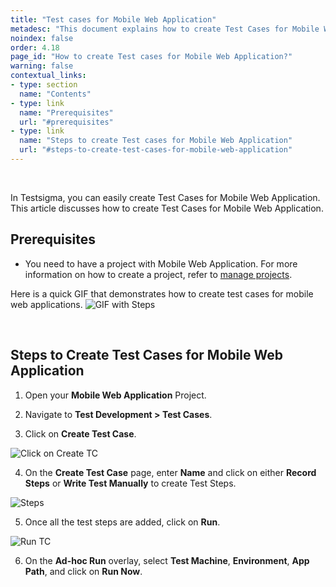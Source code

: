 ```yaml
---
title: "Test cases for Mobile Web Application"
metadesc: "This document explains how to create Test Cases for Mobile Web Application in detail | Learn how to write test cases for Mobile Web Application in Testsigma"
noindex: false
order: 4.18
page_id: "How to create Test cases for Mobile Web Application?"
warning: false
contextual_links:
- type: section
  name: "Contents"
- type: link
  name: "Prerequisites"
  url: "#prerequisites"
- type: link
  name: "Steps to create Test cases for Mobile Web Application"
  url: "#steps-to-create-test-cases-for-mobile-web-application"
---
```


<br>

In Testsigma, you can easily create Test Cases for Mobile Web Application. This article discusses how to create Test Cases for Mobile Web Application.


## **Prerequisites**
- You need to have a project with Mobile Web Application. For more information on how to create a project, refer to [manage projects](https://testsigma.com/docs/projects/overview/).


Here is a quick GIF that demonstrates how to create test cases for mobile web applications. 
![GIF with Steps](https://s3.amazonaws.com/static-docs.testsigma.com/new_images/projects/applications/testcasessteps.gif)


<br>


## **Steps to Create Test Cases for Mobile Web Application**

1. Open your **Mobile Web Application** Project.

2. Navigate to **Test Development > Test Cases**.

3. Click on **Create Test Case**.

![Click on Create TC](https://s3.amazonaws.com/static-docs.testsigma.com/new_images/projects/applications/createtc.png)

4. On the **Create Test Case** page, enter **Name** and click on either **Record Steps** or **Write Test Manually** to create Test Steps.

![Steps](https://s3.amazonaws.com/static-docs.testsigma.com/new_images/projects/applications/steps.png)

5. Once all the test steps are added, click on **Run**.

![Run TC](https://s3.amazonaws.com/static-docs.testsigma.com/new_images/projects/applications/run.png)

6. On the **Ad-hoc Run** overlay, select **Test Machine**, **Environment**, **App Path**, and click on **Run Now**.
